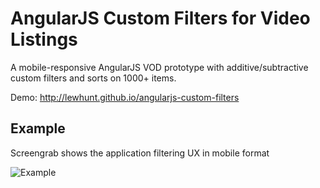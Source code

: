 # AngularJS Custom Filters for Video Listings
A mobile-responsive AngularJS VOD prototype with additive/subtractive custom filters and sorts on 1000+ items.

Demo: http://lewhunt.github.io/angularjs-custom-filters

## Example
Screengrab shows the application filtering UX in mobile format

![Example](img/filters-grab.gif)
